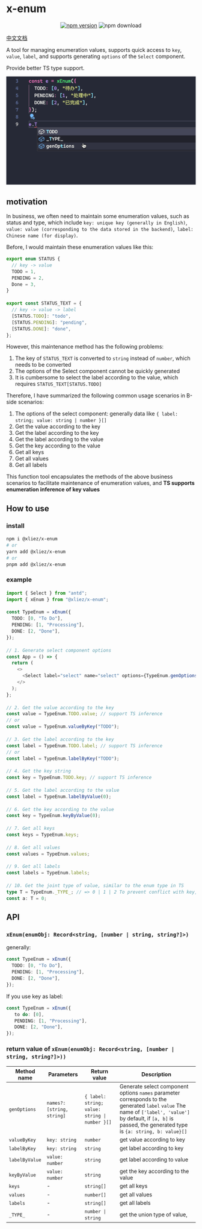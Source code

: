# x-enum

<div align="center">

[![npm version](https://img.shields.io/npm/v/@xliez/x-enum)](https://www.npmjs.com/package/@xliez/x-enum)
![npm download](https://img.shields.io/npm/dw/@xliez/x-enum)

</div>

[中文文档](./README.zh-CN.md)

A tool for managing enumeration values, supports quick access to `key`, `value`, `label`, and supports generating `options` of the `Select` component.

Provide better TS type support.

![sampel](./sample.gif)

## motivation

In business, we often need to maintain some enumeration values, such as status and type, which include `key: unique key (generally in English)`, `value: value (corresponding to the data stored in the backend)`,` label: Chinese name (for display)`.

Before, I would maintain these enumeration values like this:

```ts
export enum STATUS {
  // key -> value
  TODO = 1,
  PENDING = 2,
  Done = 3,
}

export const STATUS_TEXT = {
  // key -> value -> label
  [STATUS.TODO]: "todo",
  [STATUS.PENDING]: "pending",
  [STATUS.DONE]: "done",
};
```

However, this maintenance method has the following problems:

1. The key of `STATUS_TEXT` is converted to `string` instead of `number`, which needs to be converted
2. The options of the Select component cannot be quickly generated
3. It is cumbersome to select the label according to the value, which requires `STATUS_TEXT[STATUS.TODO]`

Therefore, I have summarized the following common usage scenarios in B-side scenarios:

1. The options of the select component: generally data like `{ label: string; value: string | number }[]`
2. Get the value according to the key
3. Get the label according to the key
4. Get the label according to the value
5. Get the key according to the value
6. Get all keys
7. Get all values
8. Get all labels

This function tool encapsulates the methods of the above business scenarios to facilitate maintenance of enumeration values, and **TS supports enumeration inference of key values**

## How to use

### install

```bash
npm i @xliez/x-enum
# or
yarn add @xliez/x-enum
# or
pnpm add @xliez/x-enum
```

### example

```ts
import { Select } from "antd";
import { xEnum } from "@xliez/x-enum";

const TypeEnum = xEnum({
  TODO: [0, "To Do"],
  PENDING: [1, "Processing"],
  DONE: [2, "Done"],
});

// 1. Generate select component options
const App = () => {
  return (
    <>
      <Select label="select" name="select" options={TypeEnum.genOptions()} />
    </>
  );
};

// 2. Get the value according to the key
const value = TypeEnum.TODO.value; // support TS inference
// or
const value = TypeEnum.valueByKey("TODO");

// 3. Get the label according to the key
const label = TypeEnum.TODO.label; // support TS inference
// or
const label = TypeEnum.labelByKey("TODO");

// 4. Get the key string
const key = TypeEnum.TODO.key; // support TS inference

// 5. Get the label according to the value
const label = TypeEnum.labelByValue(0);

// 6. Get the key according to the value
const key = TypeEnum.keyByValue(0);

// 7. Get all keys
const keys = TypeEnum.keys;

// 8. Get all values
const values = TypeEnum.values;

// 9. Get all labels
const labels = TypeEnum.labels;

// 10. Get the joint type of value, similar to the enum type in TS
type T = TypeEnum._TYPE_; // => 0 | 1 | 2 To prevent conflict with key, add an underscore
const a: T = 0;
```

## API

### `xEnum(enumObj: Record<string, [number | string, string?]>)`

generally:

```ts
const TypeEnum = xEnum({
  TODO: [0, "To Do"],
  PENDING: [1, "Processing"],
  DONE: [2, "Done"],
});
```

If you use key as label:

```ts
const TypeEnum = xEnum({
   to do: [0],
   PENDING: [1, "Processing"],
   DONE: [2, "Done"],
});
```

### return value of `xEnum(enumObj: Record<string, [number | string, string?]>))` 

| Method name    | Parameters                 | Return value                                   | Description                                                                                                                                                                                                          |
| -------------- | -------------------------- | ---------------------------------------------- | -------------------------------------------------------------------------------------------------------------------------------------------------------------------------------------------------------------------- |
| `genOptions`   | `names?: [string, string]` | `{ label: string; value: string \| number }[]` | Generate select component options `names` parameter corresponds to the generated `label` `value` The name of `['label', 'value']` by default, if `[a, b]` is passed, the generated type is `{a: string, b: value}[]` |
| `valueByKey`   | `key: string`              | `number`                                       | get value according to key                                                                                                                                                                                           |
| `labelByKey`   | `key: string`              | `string`                                       | get label according to key                                                                                                                                                                                           |
| `labelByValue` | `value: number`            | `string`                                       | get label according to value                                                                                                                                                                                         |
| `keyByValue`   | `value: number`            | `string`                                       | get the key according to the value                                                                                                                                                                                   |
| `keys`         | -                          | `string[]`                                     | get all keys                                                                                                                                                                                                         |
| `values`       | -                          | `number[]`                                     | get all values                                                                                                                                                                                                       |
| `labels`       | -                          | `string[]`                                     | get all labels                                                                                                                                                                                                       |
| `_TYPE_`       | -                          | `number \| string`                             | get the union type of value,                                                                                                                                                                                         |
